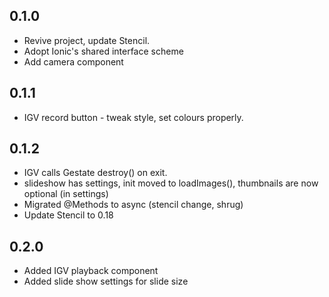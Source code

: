 ## 0.1.0

* Revive project, update Stencil.
* Adopt Ionic's shared interface scheme
* Add camera component

## 0.1.1

* IGV record button - tweak style, set colours properly.

## 0.1.2

* IGV calls Gestate destroy() on exit.
* slideshow has settings, init moved to loadImages(), thumbnails are now optional (in settings)
* Migrated @Methods to async (stencil change, shrug)
* Update Stencil to 0.18

## 0.2.0

* Added IGV playback component
* Added slide show settings for slide size

